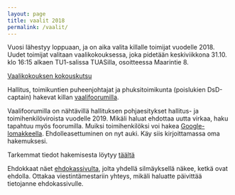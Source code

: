 ```yaml
---
layout: page
title: vaalit 2018  
permalink: /vaalit/
---
```

Vuosi lähestyy loppuaan, ja on aika valita killalle toimijat vuodelle 2018. Uudet toimijat valitaan vaalikokouksessa, joka pidetään keskiviikkona 31.10. klo 16:15 alkaen TU1-salissa TUASilla, osoitteessa Maarintie 8.

[Vaalikokouksen kokouskutsu](http://as.fi/kilta/kokouskutsu.html)

Hallitus, toimikuntien puheenjohtajat ja phuksitoimikunta (poislukien DsD-captain) hakevat killan [vaalifoorumilla](https://as.ayy.fi/foorumi/viewforum.php?f=12).

Vaalifoorumilla on nähtävillä hallituksen pohjaesitykset hallitus- ja toimihenkilöviroista vuodelle 2019. Mikäli haluat ehdottaa uutta virkaa, haku tapahtuu myös foorumilla. 
Muiksi toimihenkilöksi voi hakea [Google-lomakkeella](<https://bit-ly.com/toimari-ilmo>). Ehdolleasettuminen on nyt auki. Käy siis kirjoittamassa oma hakemuksesi. 

Tarkemmat tiedot hakemisesta löytyy [täältä](http://localhost:4000/uutiset/2018/10/14/vaalit.html)

Ehdokkaat näet [ehdokassivulta](https://as.fi/kilta/vaalit.html), jolta yhdellä silmäyksellä näkee, ketkä ovat ehdolla. Ottakaa viestintämestariin yhteys, mikäli haluatte päivittää tietojanne ehdokassivulle.